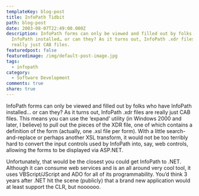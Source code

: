 ```yaml
---
templateKey: blog-post
title: InfoPath Tidbit
path: blog-post
date: 2003-08-07T22:49:00.000Z
description: InfoPath forms can only be viewed and filled out by folks who have
  InfoPath installed… or can they? As it turns out, InfoPath .xdr files are
  really just CAB files.
featuredpost: false
featuredimage: /img/default-post-image.jpg
tags:
  - infopath
category:
  - Software Development
comments: true
share: true
---
```

<!--StartFragment-->

InfoPath forms can only be viewed and filled out by folks who have InfoPath installed… or can they? As it turns out, InfoPath .xdr files are really just CAB files. This means you can use the ‘expand’ utility (in Windows 2000 and later, I believe) to pull out the pieces of the XDR file, one of which contains a definition of the form (actually, one .xsl file per form). With a little search-and-replace or perhaps another XSL transform, it would not be too terribly hard to convert the input controls used by InfoPath into, say, web controls, allowing the forms to be displayed via ASP.NET.

Unfortunately, that would be the closest you could get InfoPath to .NET. Although it can consume web services and is an all around very cool tool, it uses VBScript/JScript and ADO for all of its programmability. You’d think 3 years after .NET hit the scene (publicly) that a brand new application would at least support the CLR, but noooooo.

<!--EndFragment-->
